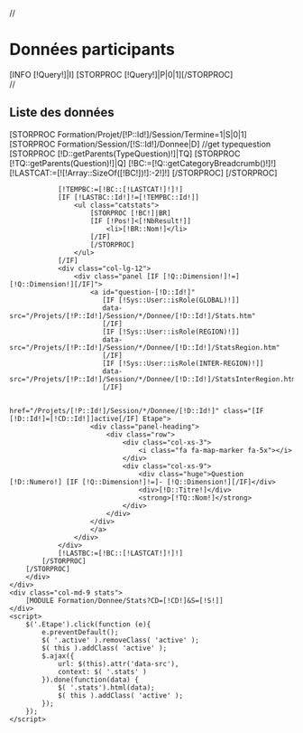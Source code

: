 //<h1>Données participants</h1>
<div class="row">
    [INFO [!Query!]|I]
   [STORPROC [!Query!]|P|0|1][/STORPROC]
    <div class="col-md-3 naviquestion">
//        <h2>Liste des données</h2>
        <div class="row">
        [STORPROC Formation/Projet/[!P::Id!]/Session/Termine=1|S|0|1]
            [STORPROC Formation/Session/[!S::Id!]/Donnee|D]
                //get typequestion
                [STORPROC [!D::getParents(TypeQuestion)!]|TQ]
                    [STORPROC [!TQ::getParents(Question)!]|Q]
                        [!BC:=[!Q::getCategoryBreadcrumb()!]!]
                        [!LASTCAT:=[![!Array::SizeOf([!BC!])!]:-2!]!]
                    [/STORPROC]
                [/STORPROC]

                [!TEMPBC:=[!BC::[!LASTCAT!]!]!]
                [IF [!LASTBC::Id!]!=[!TEMPBC::Id!]]
                    <ul class="catstats">
                        [STORPROC [!BC!]|BR]
                        [IF [!Pos!]<[!NbResult!]]
                            <li>[!BR::Nom!]</li>
                        [/IF]
                        [/STORPROC]
                    </ul>
                [/IF]
                <div class="col-lg-12">
                    <div class="panel [IF [!Q::Dimension!]!=][!Q::Dimension!][/IF]">
                        <a id="question-[!D::Id!]"
                           [IF [!Sys::User::isRole(GLOBAL)!]]
                           data-src="/Projets/[!P::Id!]/Session/*/Donnee/[!D::Id!]/Stats.htm"
                           [/IF]
                           [IF [!Sys::User::isRole(REGION)!]]
                           data-src="/Projets/[!P::Id!]/Session/*/Donnee/[!D::Id!]/StatsRegion.htm"
                           [/IF]
                           [IF [!Sys::User::isRole(INTER-REGION)!]]
                           data-src="/Projets/[!P::Id!]/Session/*/Donnee/[!D::Id!]/StatsInterRegion.htm"
                           [/IF]

                           href="/Projets/[!P::Id!]/Session/*/Donnee/[!D::Id!]" class="[IF [!D::Id!]=[!CD::Id!]]active[/IF] Etape">
                        <div class="panel-heading">
                            <div class="row">
                                <div class="col-xs-3">
                                    <i class="fa fa-map-marker fa-5x"></i>
                                </div>
                                <div class="col-xs-9">
                                    <div class="huge">Question [!D::Numero!] [IF [!Q::Dimension!]!=]- [!Q::Dimension!][/IF]</div>
                                    <div>[!D::Titre!]</div>
                                    <strong>[!TQ::Nom!]</strong>
                                </div>
                            </div>
                        </div>
                        </a>
                    </div>
                </div>
                [!LASTBC:=[!BC::[!LASTCAT!]!]!]
            [/STORPROC]
        [/STORPROC]
        </div>
    </div>
    <div class="col-md-9 stats">
        [MODULE Formation/Donnee/Stats?CD=[!CD!]&S=[!S!]]
    </div>
    <script>
        $('.Etape').click(function (e){
            e.preventDefault();
            $( '.active' ).removeClass( 'active' );
            $( this ).addClass( 'active' );
            $.ajax({
                url: $(this).attr('data-src'),
                context: $( '.stats' )
            }).done(function(data) {
                $( '.stats').html(data);
                $( this ).addClass( 'active' );
            });
        });
    </script>
</div>